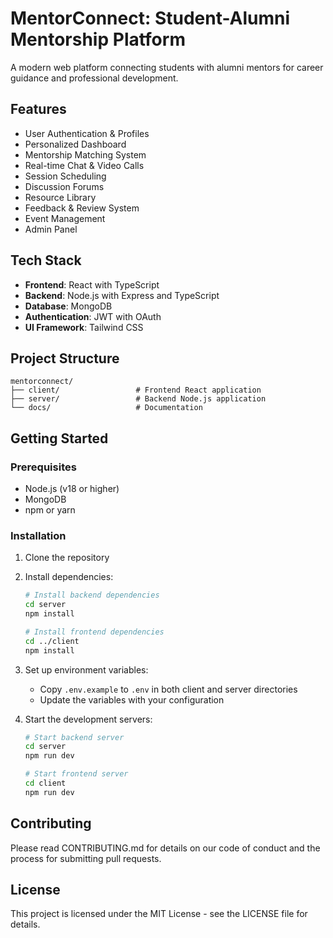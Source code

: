# MentorConnect: Student-Alumni Mentorship Platform

A modern web platform connecting students with alumni mentors for career guidance and professional development.

## Features

- User Authentication & Profiles
- Personalized Dashboard
- Mentorship Matching System
- Real-time Chat & Video Calls
- Session Scheduling
- Discussion Forums
- Resource Library
- Feedback & Review System
- Event Management
- Admin Panel

## Tech Stack

- **Frontend**: React with TypeScript
- **Backend**: Node.js with Express and TypeScript
- **Database**: MongoDB
- **Authentication**: JWT with OAuth
- **UI Framework**: Tailwind CSS

## Project Structure

```
mentorconnect/
├── client/                 # Frontend React application
├── server/                 # Backend Node.js application
└── docs/                   # Documentation
```

## Getting Started

### Prerequisites

- Node.js (v18 or higher)
- MongoDB
- npm or yarn

### Installation

1. Clone the repository
2. Install dependencies:
   ```bash
   # Install backend dependencies
   cd server
   npm install

   # Install frontend dependencies
   cd ../client
   npm install
   ```

3. Set up environment variables:
   - Copy `.env.example` to `.env` in both client and server directories
   - Update the variables with your configuration

4. Start the development servers:
   ```bash
   # Start backend server
   cd server
   npm run dev

   # Start frontend server
   cd client
   npm run dev
   ```

## Contributing

Please read CONTRIBUTING.md for details on our code of conduct and the process for submitting pull requests.

## License

This project is licensed under the MIT License - see the LICENSE file for details. 